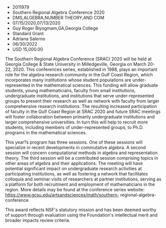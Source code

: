
* 2011979
* Southern Regional Algebra Conference 2020
* DMS,ALGEBRA,NUMBER THEORY,AND COM
* 07/15/2020,07/13/2020
* Guy Roger Biyogmam,GA,Georgia College
* Standard Grant
* Adriana Salerno
* 06/30/2022
* USD 15,000.00

The Southern Regional Algebra Conference (SRAC) 2020 will be held at Georgia
College & State University in Milledgeville, Georgia on March 20-22, 2020. This
conferences series, established in 1988, plays an important role for the algebra
research community in the Gulf Coast Region, which incorporates many
institutions whose student populations are under-represented in the mathematical
sciences. This funding will allow graduate students, young mathematicians,
faculty from small institutions, undergraduate institutions, and institutions
that serve under-represented groups to present their research as well as network
with faculty from larger comprehensive research institutions. The resulting
increased participation of faculty in the Gulf Coast Region at SRAC 2020 and
future SRAC meetings will foster collaboration between primarily undergraduate
institutions and larger comprehensive universities. In turn this will help to
recruit more students, including members of under-represented groups, to Ph.D.
programs in the mathematical sciences.

This year?s program has three sessions. One of these sessions will specialize in
recent developments in commutative algebra. A second session will concern
computational methods in algebra and representation theory. The third session
will be a contributed session comprising topics in other areas of algebra and
their applications. The meeting will have potential significant impact on
undergraduate research activities at participating institutions, as well as
fostering a network that facilitates colloquia and seminar visits of researchers
at partner institutions, serving as a platform for both recruitment and
employment of mathematicians in the region. More details may be found at the
conference series website: https://www.gcsu.edu/artsandsciences/math/southern-
regional-algebra-conference

This award reflects NSF's statutory mission and has been deemed worthy of
support through evaluation using the Foundation's intellectual merit and broader
impacts review criteria.
